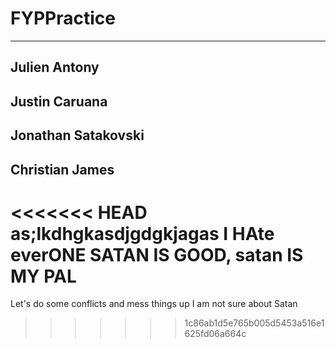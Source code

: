 # FYPPractice
--- 
## Julien Antony
## Justin Caruana
## Jonathan Satakovski
## Christian James
<<<<<<< HEAD
as;lkdhgkasdjgdgkjagas I HAte everONE SATAN IS GOOD,  satan IS MY PAL
=======
Let's do some conflicts and mess things up
I am not sure about Satan
>>>>>>> 1c86ab1d5e765b005d5453a516e1625fd06a664c
